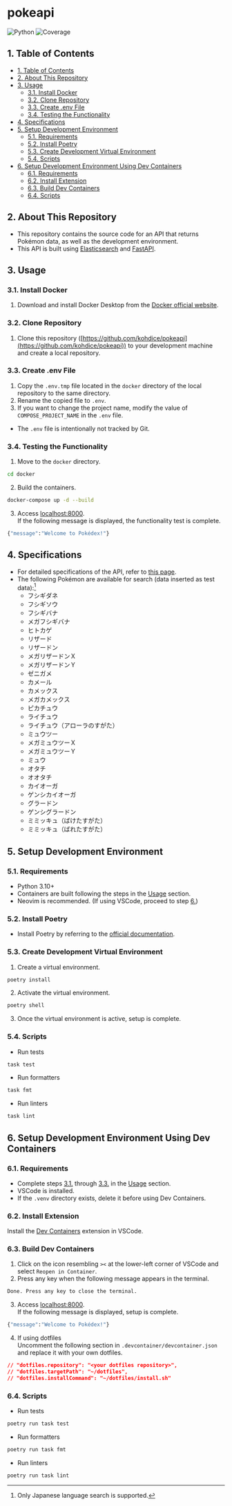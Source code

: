 # pokeapi

![Python](https://img.shields.io/badge/Python-3.10-blue)
![Coverage](https://img.shields.io/endpoint?url=https://gist.githubusercontent.com/kohdice/b741bc9aa065ec27ebd515d2a63c3c79/raw/pytest-coverage-comment.json)

## 1. Table of Contents
- [1. Table of Contents](#1-table-of-contents)
- [2. About This Repository](#2-about-this-repository)
- [3. Usage](#3-usage)
  - [3.1. Install Docker](#31-install-docker)
  - [3.2. Clone Repository](#32-clone-repository)
  - [3.3. Create .env File](#33-create-env-file)
  - [3.4. Testing the Functionality](#34-testing-the-functionality)
- [4. Specifications](#4-specifications)
- [5. Setup Development Environment](#5-setup-development-environment)
  - [5.1. Requirements](#51-requirements)
  - [5.2. Install Poetry](#52-install-poetry)
  - [5.3. Create Development Virtual Environment](#53-create-development-virtual-environment)
  - [5.4. Scripts](#54-scripts)
- [6. Setup Development Environment Using Dev Containers](#6-setup-development-environment-using-dev-containers)
  - [6.1. Requirements](#61-requirements)
  - [6.2. Install Extension](#62-install-extension)
  - [6.3. Build Dev Containers](#63-build-dev-containers)
  - [6.4. Scripts](#64-scripts)


## 2. About This Repository
- This repository contains the source code for an API that returns Pokémon data, as well as the development environment.
- This API is built using [Elasticsearch](https://www.elastic.co/elasticsearch/) and [FastAPI](https://fastapi.tiangolo.com/).

## 3. Usage

### 3.1. Install Docker
1. Download and install Docker Desktop from the [Docker official website](https://www.docker.com/products/docker-desktop/).

### 3.2. Clone Repository
1. Clone this repository ([https://github.com/kohdice/pokeapi](https://github.com/kohdice/pokeapi)) to your development machine and create a local repository.

### 3.3. Create .env File
1. Copy the `.env.tmp` file located in the `docker` directory of the local repository to the same directory.
2. Rename the copied file to `.env`.
3. If you want to change the project name, modify the value of `COMPOSE_PROJECT_NAME` in the `.env` file.
- The `.env` file is intentionally not tracked by Git.

### 3.4. Testing the Functionality
1. Move to the `docker` directory.
```bash
cd docker
```
2. Build the containers.
```bash
docker-compose up -d --build
```
3. Access [localhost:8000](http://localhost:8000/).<br>
If the following message is displayed, the functionality test is complete.
```bash
{"message":"Welcome to Pokédex!"}
```

## 4. Specifications
- For detailed specifications of the API, refer to [this page](https://kohdice.github.io/pokeapi/).
- The following Pokémon are available for search (data inserted as test data):[^1]
  - フシギダネ
  - フシギソウ
  - フシギバナ
  - メガフシギバナ
  - ヒトカゲ
  - リザード
  - リザードン
  - メガリザードンＸ
  - メガリザードンＹ
  - ゼニガメ
  - カメール
  - カメックス
  - メガカメックス
  - ピカチュウ
  - ライチュウ
  - ライチュウ（アローラのすがた）
  - ミュウツー
  - メガミュウツーＸ
  - メガミュウツーＹ
  - ミュウ
  - オタチ
  - オオタチ
  - カイオーガ
  - ゲンシカイオーガ
  - グラードン
  - ゲンシグラードン
  - ミミッキュ（ばけたすがた）
  - ミミッキュ（ばれたすがた）

## 5. Setup Development Environment

### 5.1. Requirements
- Python 3.10+
- Containers are built following the steps in the [Usage](#3-usage) section.
- Neovim is recommended. (If using VSCode, proceed to step [6.](#6-setting-up-the-development-environment-using-dev-containers))

### 5.2. Install Poetry
- Install Poetry by referring to the [official documentation](https://python-poetry.org/docs/).

### 5.3. Create Development Virtual Environment
1. Create a virtual environment.
```bash
poetry install
```
2. Activate the virtual environment.
```bash
poetry shell
```
3. Once the virtual environment is active, setup is complete.

### 5.4. Scripts
- Run tests
```bash
task test
```
- Run formatters
```bash
task fmt
```
- Run linters
```bash
task lint
```

## 6. Setup Development Environment Using Dev Containers

### 6.1. Requirements
- Complete steps [3.1.](#31-installing-docker) through [3.3.](#33-creating-the-env-file) in the [Usage](#3-usage) section.
- VSCode is installed.
- If the `.venv` directory exists, delete it before using Dev Containers.

### 6.2. Install Extension
Install the [Dev Containers](https://marketplace.visualstudio.com/items?itemName=ms-vscode-remote.remote-containers) extension in VSCode.

### 6.3. Build Dev Containers
1. Click on the icon resembling `><` at the lower-left corner of VSCode and select `Reopen in Container`.
2. Press any key when the following message appears in the terminal.
```bash
Done. Press any key to close the terminal.
```
3. Access [localhost:8000](http://localhost:8000/).<br>
If the following message is displayed, setup is complete.
```bash
{"message":"Welcome to Pokédex!"}
```
4. If using dotfiles<br>
Uncomment the following section in `.devcontainer/devcontainer.json` and replace it with your own dotfiles.
```json
// "dotfiles.repository": "<your dotfiles repository>",
// "dotfiles.targetPath": "~/dotfiles",
// "dotfiles.installCommand": "~/dotfiles/install.sh"
```

### 6.4. Scripts
- Run tests
```bash
poetry run task test
```
- Run formatters
```bash
poetry run task fmt
```
- Run linters
```bash
poetry run task lint
```


[^1]: Only Japanese language search is supported.
